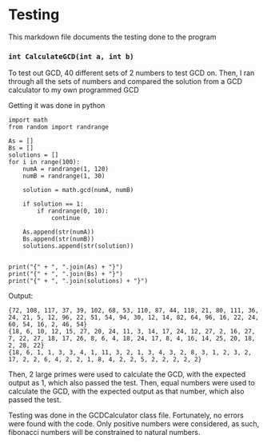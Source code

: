 # Testing
This markdown file documents the testing done to the program

### `int CalculateGCD(int a, int b)`

To test out GCD, 40 different sets of 2 numbers to test GCD on. Then, I ran through all the sets of numbers and compared the solution from a GCD calculator to my own programmed GCD

Getting it was done in python
```
import math
from random import randrange

As = []
Bs = []
solutions = []
for i in range(100):
    numA = randrange(1, 120)
    numB = randrange(1, 30)

    solution = math.gcd(numA, numB)

    if solution == 1: 
        if randrange(0, 10):
            continue

    As.append(str(numA))
    Bs.append(str(numB))
    solutions.append(str(solution))


print("{" + ", ".join(As) + "}")
print("{" + ", ".join(Bs) + "}")
print("{" + ", ".join(solutions) + "}")
```
Output:
```
{72, 108, 117, 37, 39, 102, 68, 53, 110, 87, 44, 118, 21, 80, 111, 36, 24, 21, 5, 12, 96, 22, 51, 54, 94, 30, 12, 14, 82, 64, 96, 16, 22, 24, 60, 54, 16, 2, 46, 54}
{18, 6, 10, 12, 15, 27, 20, 24, 11, 3, 14, 17, 24, 12, 27, 2, 16, 27, 7, 22, 27, 18, 17, 26, 8, 6, 4, 18, 24, 17, 8, 4, 16, 14, 25, 20, 18, 2, 28, 22}
{18, 6, 1, 1, 3, 3, 4, 1, 11, 3, 2, 1, 3, 4, 3, 2, 8, 3, 1, 2, 3, 2, 17, 2, 2, 6, 4, 2, 2, 1, 8, 4, 2, 2, 5, 2, 2, 2, 2, 2}
```

Then, 2 large primes were used to calculate the GCD, with the expected output as 1, which also passed the test.
Then, equal numbers were used to calculate the GCD, with the expected output as that number, which also passed the test.

Testing was done in the GCDCalculator class file.
Fortunately, no errors were found with the code.
Only positive numbers were considered, as such, fibonacci numbers will be constrained to natural numbers.

